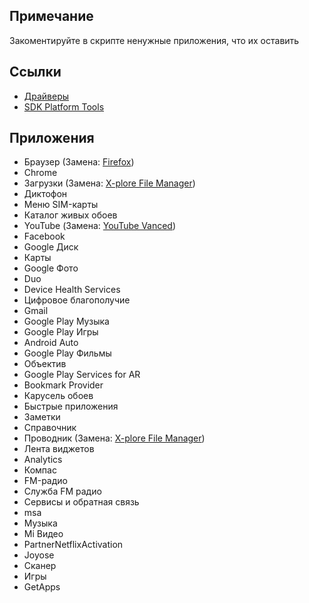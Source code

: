 ## Примечание
Закоментируйте в скрипте ненужные приложения, что их оставить

## Ссылки
- [Драйверы](https://developer.android.com/studio/run/win-usb)
- [SDK Platform Tools](https://developer.android.com/studio/releases/platform-tools.html)

## Приложения
- Браузер (Замена: [Firefox](https://play.google.com/store/apps/details?id=org.mozilla.firefox))
- Chrome
- Загрузки (Замена: [X-plore File Manager](https://play.google.com/store/apps/details?id=com.lonelycatgames.Xplore))
- Диктофон
- Меню SIM-карты
- Каталог живых обоев
- YouTube (Замена: [YouTube Vanced](https://vanced.app))
- Facebook
- Google Диск
- Карты
- Google Фото
- Duo
- Device Health Services
- Цифровое благополучие
- Gmail
- Google Play Музыка
- Google Play Игры
- Android Auto
- Google Play Фильмы
- Объектив
- Google Play Services for AR
- Bookmark Provider
- Карусель обоев
- Быстрые приложения
- Заметки
- Справочник
- Проводник (Замена: [X-plore File Manager](https://play.google.com/store/apps/details?id=com.lonelycatgames.Xplore))
- Лента виджетов
- Analytics
- Компас
- FM-радио
- Служба FM радио
- Сервисы и обратная связь
- msa
- Музыка
- Mi Видео
- PartnerNetflixActivation
- Joyose
- Сканер
- Игры
- GetApps
